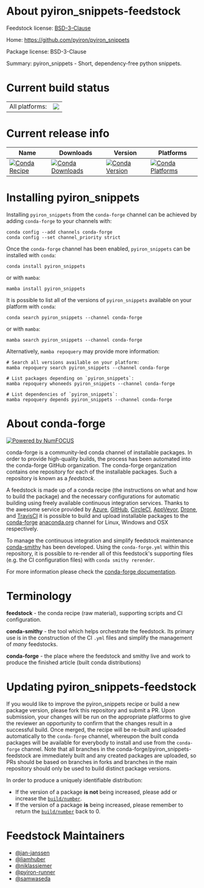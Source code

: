 About pyiron_snippets-feedstock
===============================

Feedstock license: [BSD-3-Clause](https://github.com/conda-forge/pyiron_snippets-feedstock/blob/main/LICENSE.txt)

Home: https://github.com/pyiron/pyiron_snippets

Package license: BSD-3-Clause

Summary: pyiron_snippets - Short, dependency-free python snippets.

Current build status
====================


<table><tr><td>All platforms:</td>
    <td>
      <a href="https://dev.azure.com/conda-forge/feedstock-builds/_build/latest?definitionId=22486&branchName=main">
        <img src="https://dev.azure.com/conda-forge/feedstock-builds/_apis/build/status/pyiron_snippets-feedstock?branchName=main">
      </a>
    </td>
  </tr>
</table>

Current release info
====================

| Name | Downloads | Version | Platforms |
| --- | --- | --- | --- |
| [![Conda Recipe](https://img.shields.io/badge/recipe-pyiron_snippets-green.svg)](https://anaconda.org/conda-forge/pyiron_snippets) | [![Conda Downloads](https://img.shields.io/conda/dn/conda-forge/pyiron_snippets.svg)](https://anaconda.org/conda-forge/pyiron_snippets) | [![Conda Version](https://img.shields.io/conda/vn/conda-forge/pyiron_snippets.svg)](https://anaconda.org/conda-forge/pyiron_snippets) | [![Conda Platforms](https://img.shields.io/conda/pn/conda-forge/pyiron_snippets.svg)](https://anaconda.org/conda-forge/pyiron_snippets) |

Installing pyiron_snippets
==========================

Installing `pyiron_snippets` from the `conda-forge` channel can be achieved by adding `conda-forge` to your channels with:

```
conda config --add channels conda-forge
conda config --set channel_priority strict
```

Once the `conda-forge` channel has been enabled, `pyiron_snippets` can be installed with `conda`:

```
conda install pyiron_snippets
```

or with `mamba`:

```
mamba install pyiron_snippets
```

It is possible to list all of the versions of `pyiron_snippets` available on your platform with `conda`:

```
conda search pyiron_snippets --channel conda-forge
```

or with `mamba`:

```
mamba search pyiron_snippets --channel conda-forge
```

Alternatively, `mamba repoquery` may provide more information:

```
# Search all versions available on your platform:
mamba repoquery search pyiron_snippets --channel conda-forge

# List packages depending on `pyiron_snippets`:
mamba repoquery whoneeds pyiron_snippets --channel conda-forge

# List dependencies of `pyiron_snippets`:
mamba repoquery depends pyiron_snippets --channel conda-forge
```


About conda-forge
=================

[![Powered by
NumFOCUS](https://img.shields.io/badge/powered%20by-NumFOCUS-orange.svg?style=flat&colorA=E1523D&colorB=007D8A)](https://numfocus.org)

conda-forge is a community-led conda channel of installable packages.
In order to provide high-quality builds, the process has been automated into the
conda-forge GitHub organization. The conda-forge organization contains one repository
for each of the installable packages. Such a repository is known as a *feedstock*.

A feedstock is made up of a conda recipe (the instructions on what and how to build
the package) and the necessary configurations for automatic building using freely
available continuous integration services. Thanks to the awesome service provided by
[Azure](https://azure.microsoft.com/en-us/services/devops/), [GitHub](https://github.com/),
[CircleCI](https://circleci.com/), [AppVeyor](https://www.appveyor.com/),
[Drone](https://cloud.drone.io/welcome), and [TravisCI](https://travis-ci.com/)
it is possible to build and upload installable packages to the
[conda-forge](https://anaconda.org/conda-forge) [anaconda.org](https://anaconda.org/)
channel for Linux, Windows and OSX respectively.

To manage the continuous integration and simplify feedstock maintenance
[conda-smithy](https://github.com/conda-forge/conda-smithy) has been developed.
Using the ``conda-forge.yml`` within this repository, it is possible to re-render all of
this feedstock's supporting files (e.g. the CI configuration files) with ``conda smithy rerender``.

For more information please check the [conda-forge documentation](https://conda-forge.org/docs/).

Terminology
===========

**feedstock** - the conda recipe (raw material), supporting scripts and CI configuration.

**conda-smithy** - the tool which helps orchestrate the feedstock.
                   Its primary use is in the construction of the CI ``.yml`` files
                   and simplify the management of *many* feedstocks.

**conda-forge** - the place where the feedstock and smithy live and work to
                  produce the finished article (built conda distributions)


Updating pyiron_snippets-feedstock
==================================

If you would like to improve the pyiron_snippets recipe or build a new
package version, please fork this repository and submit a PR. Upon submission,
your changes will be run on the appropriate platforms to give the reviewer an
opportunity to confirm that the changes result in a successful build. Once
merged, the recipe will be re-built and uploaded automatically to the
`conda-forge` channel, whereupon the built conda packages will be available for
everybody to install and use from the `conda-forge` channel.
Note that all branches in the conda-forge/pyiron_snippets-feedstock are
immediately built and any created packages are uploaded, so PRs should be based
on branches in forks and branches in the main repository should only be used to
build distinct package versions.

In order to produce a uniquely identifiable distribution:
 * If the version of a package **is not** being increased, please add or increase
   the [``build/number``](https://docs.conda.io/projects/conda-build/en/latest/resources/define-metadata.html#build-number-and-string).
 * If the version of a package **is** being increased, please remember to return
   the [``build/number``](https://docs.conda.io/projects/conda-build/en/latest/resources/define-metadata.html#build-number-and-string)
   back to 0.

Feedstock Maintainers
=====================

* [@jan-janssen](https://github.com/jan-janssen/)
* [@liamhuber](https://github.com/liamhuber/)
* [@niklassiemer](https://github.com/niklassiemer/)
* [@pyiron-runner](https://github.com/pyiron-runner/)
* [@samwaseda](https://github.com/samwaseda/)


<!-- dummy commit to enable rerendering -->

